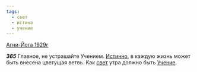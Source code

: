 ```yaml
---
tags:
  - свет
  - истина
  - учение
---
```


[Агни-Йога 1929г](/agni/1929)

___365___
Главное, не устрашайте Учением. [Истинно](/tag/#истина), в каждую жизнь может быть внесена цветущая ветвь. Как [свет](/tag/#свет) утра должно быть [Учение](/tag/#учение).